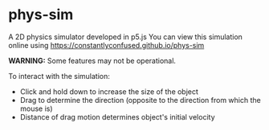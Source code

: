 # phys-sim
A 2D physics simulator developed in p5.js
You can view this simulation online using https://constantlyconfused.github.io/phys-sim

**WARNING:** Some features may not be operational.

To interact with the simulation:
  * Click and hold down to increase the size of the object
  * Drag to determine the direction (opposite to the direction from which the mouse is)
  * Distance of drag motion determines object's initial velocity
